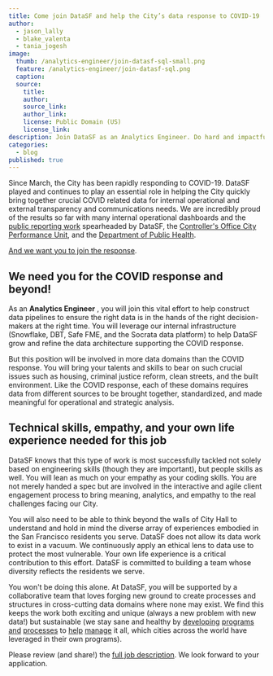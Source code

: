 ```yaml
---
title: Come join DataSF and help the City’s data response to COVID-19
author: 
  - jason_lally
  - blake_valenta
  - tania_jogesh
image:
  thumb: /analytics-engineer/join-datasf-sql-small.png
  feature: /analytics-engineer/join-datasf-sql.png
  caption:
  source:
    title:
    author:
    source_link:
    author_link:
    license: Public Domain (US)
    license_link:
description: Join DataSF as an Analytics Engineer. Do hard and impactful work.
categories:
  - blog
published: true
---
```


Since March, the City has been rapidly responding to COVID-19. DataSF played and continues to play an essential role in helping the City quickly bring together crucial COVID related data for internal operational and external transparency and communications needs. We are incredibly proud of the results so far with many internal operational dashboards and the [public reporting work](https://datasf.org/covid19) spearheaded by DataSF, the [Controller&#39;s Office City Performance Unit](https://sfcontroller.org/city-performance), and the [Department of Public Health](https://www.sfdph.org/dph/default.asp).

[And we want you to join the response](/join-us/).

## We need you for the COVID response and beyond!

As an **Analytics Engineer** , you will join this vital effort to help construct data pipelines to ensure the right data is in the hands of the right decision-makers at the right time. You will leverage our internal infrastructure (Snowflake, DBT, Safe FME, and the Socrata data platform) to help DataSF grow and refine the data architecture supporting the COVID response.

But this position will be involved in more data domains than the COVID response. You will bring your talents and skills to bear on such crucial issues such as housing, criminal justice reform, clean streets, and the built environment. Like the COVID response, each of these domains requires data from different sources to be brought together, standardized, and made meaningful for operational and strategic analysis.

## Technical skills, empathy, and your own life experience needed for this job

DataSF knows that this type of work is most successfully tackled not solely based on engineering skills (though they are important), but people skills as well. You will lean as much on your empathy as your coding skills. You are not merely handed a spec but are involved in the interactive and agile client engagement process to bring meaning, analytics, and empathy to the real challenges facing our City.

You will also need to be able to think beyond the walls of City Hall to understand and hold in mind the diverse array of experiences embodied in the San Francisco residents you serve. DataSF does not allow its data work to exist in a vacuum. We continuously apply an ethical lens to data use to protect the most vulnerable. Your own life experience is a critical contribution to this effort. DataSF is committed to building a team whose diversity reflects the residents we serve.

You won&#39;t be doing this alone. At DataSF, you will be supported by a collaborative team that loves forging new ground to create processes and structures in cross-cutting data domains where none may exist. We find this keeps the work both exciting and unique (always a new problem with new data!) but sustainable (we stay sane and healthy by [developing](/blog/part-1-datasfs-operating-manual-for-open-data/) [programs](/blog/part-1-how-to-solicit-and-select-data-science-projects/) [and](/blog/4-steps-to-manage-privacy-and-de-identification-for-your-open-data-program/) [processes](/blog/how-to-ensure-quality-data/) to [help](/blog/4-steps-to-manage-security-risks-with-open-data/) [manage](/blog/5-ways-to-scale-mountain-of-data/) it all, which cities across the world have leveraged in their own programs).

Please review (and share!) the [full job description](/join-us/). We look forward to your application.